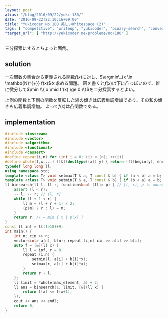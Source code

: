 ```yaml
---
layout: post
alias: "/blog/2016/09/22/yuki-180/"
date: "2016-09-22T22:10:16+09:00"
title: "Yukicoder No.180 美しいWhitespace (2)"
tags: [ "competitive", "writeup", "yukicoder", "binary-search", "convex-function" ]
"target_url": [ "http://yukicoder.me/problems/no/180" ]
---
```


三分探索にするとちょっと面倒。

## solution

一次関数の集合から定義される関数$f(x)$に対し、$\argmin\_{x \in \mathbb{N}^{+}} f(x)$を求める問題。
図を書くと$f(x)$は下に凸っぽいので、雑に微分して$\min \\{ x \mid f'(x) \ge 0 \\}$を二分探索するとよい。

上側の関数と下側の関数を反転した線の傾きは広義単調増加であり、その和の傾きも広義単調増加。
よって$f(x)$は凸関数である。

## implementation

``` c++
#include <iostream>
#include <vector>
#include <algorithm>
#include <functional>
#include <cassert>
#define repeat(i,n) for (int i = 0; (i) < (n); ++(i))
#define whole(f,x,...) ([&](decltype((x)) y) { return (f)(begin(y), end(y), ## __VA_ARGS__); })(x)
typedef long long ll;
using namespace std;
template <class T> void setmax(T & a, T const & b) { if (a < b) a = b; }
template <class T> void setmin(T & a, T const & b) { if (b < a) a = b; }
ll binsearch(ll l, ll r, function<bool (ll)> p) { // [l, r), p is monotone
    assert (l < r);
    -- l; -- r; // (l, r]
    while (l + 1 < r) {
        ll m = (l + r + 1) / 2;
        (p(m) ? r : l) = m;
    }
    return r; // = min { x | p(x) }
}
const ll inf = ll(1e18)+9;
int main() {
    int n; cin >> n;
    vector<int> a(n), b(n); repeat (i,n) cin >> a[i] >> b[i];
    auto f = [&](ll x) {
        ll l = inf, r = 0;
        repeat (i,n) {
            setmin(l, a[i] + b[i]*x);
            setmax(r, a[i] + b[i]*x);
        }
        return r - l;
    };
    ll limit = *whole(max_element, a) + 2;
    ll ans = binsearch(1, limit, [&](ll x) {
        return f(x) <= f(x+1);
    });
    cout << ans << endl;
    return 0;
}
```
